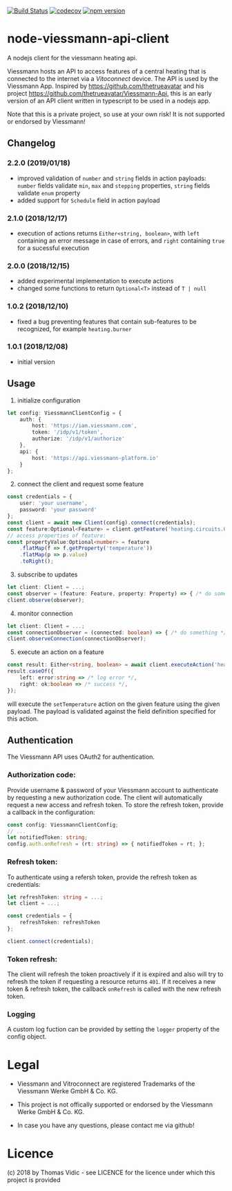 [![Build Status](https://travis-ci.org/thovid/node-viessmann-api-client.svg?branch=master)](https://travis-ci.org/thovid/node-viessmann-api-client) [![codecov](https://codecov.io/gh/thovid/node-viessmann-api-client/branch/master/graph/badge.svg)](https://codecov.io/gh/thovid/node-viessmann-api-client)
[![npm version](https://badge.fury.io/js/viessmann-api-client.svg)](https://badge.fury.io/js/viessmann-api-client)

# node-viessmann-api-client

A nodejs client for the viessmann heating api.

Viessmann hosts an API to access features of a central heating that is connected to the internet via a *Vitoconnect* device. The API is used by the Viessmann App.
Inspired by https://github.com/thetrueavatar and his project https://github.com/thetrueavatar/Viessmann-Api, this is an early version of an API client written in typescript to be used in a nodejs app. 

Note that this is a private project, so use at your own risk! It is not supported or endorsed by Viessmann!

## Changelog
### 2.2.0 (2019/01/18)
- improved validation of `number` and `string` fields in action payloads: `number` fields validate `min`, `max` and `stepping` properties, `string` fields validate `enum` property
- added support for `Schedule` field in action payload 
### 2.1.0 (2018/12/17)
- execution of actions returns `Either<string, boolean>`, with `left` containing an error message in case of errors, and `right` containing `true` for a sucessful execution
### 2.0.0 (2018/12/15)
- added experimental implementation to execute actions
- changed some functions to return `Optional<T>` instead of `T | null`
### 1.0.2 (2018/12/10) 
- fixed a bug preventing features that contain sub-features to be recognized, for example `heating.burner`
### 1.0.1 (2018/12/08)
- initial version

## Usage
1. initialize configuration
```typescript
let config: ViessmannClientConfig = {
    auth: {
        host: 'https://iam.viessmann.com',
        token: '/idp/v1/token',
        authorize: '/idp/v1/authorize'
    },
    api: {
        host: 'https://api.viessmann-platform.io'
    }
};
```
2. connect the client and request some feature
```typescript
const credentials = {
    user: 'your username',
    password: 'your password'
};
const client = await new Client(config).connect(credentials);
const feature:Optional<Feature> = client.getFeature('heating.circuits.0.operating.programs.comfort');
// access properties of feature:
const propertyValue:Optional<number> = feature
    .flatMap(f => f.getProperty('temperature'))
    .flatMap(p => p.value)
    .toRight();
```

3. subscribe to updates
```typescript
let client: Client = ...;
const observer = (feature: Feature, property: Property) => { /* do something */ };
client.observe(observer);
```

4. monitor connection
```typescript
let client: Client = ...;
const connectionObserver = (connected: boolean) => { /* do something */ };
client.observeConnection(connectionObserver);
```
5. execute an action on a feature
```typescript
const result: Either<string, boolean> = await client.executeAction('heating.circuits.0.operating.programs.comfort', 'setTemperature', {targetTemperature: 22});
result.caseOf({
    left: error:string => /* log error */,
    right: ok:boolean => /* success */,
});
```
will execute the `setTemperature` action on the given feature using the given payload. The payload is validated against the field definition specified for this action.

## Authentication
The Viessmann API uses OAuth2 for authentication. 
### Authorization code: 
Provide username & password of your Viessmann account to authenticate by requesting a new authorization code. The client will automatically request a new access and refresh token. To store the refresh token, provide a callback in the configuration:
```typescript
const config: ViessmannClientConfig;
// ...
let notifiedToken: string;
config.auth.onRefresh = (rt: string) => { notifiedToken = rt; };
```
### Refresh token:
To authenticate using a refersh token, provide the refresh token as credentials:
```typescript
let refreshToken: string = ...;
let client = ...;

const credentials = {
    refreshToken: refreshToken
};

client.connect(credentials);
```
### Token refresh:
The client will refresh the token proactively if it is expired and also will try to refresh the token if requesting a resource returns `401`. If it receives a new token & refresh token, the callback `onRefresh` is called with the new refresh token.

### Logging
A custom log fuction can be provided by setting the `logger` property of the config object.

# Legal
- Viessmann and Vitroconnect are registered Trademarks of the Viessmann Werke GmbH & Co. KG. 

- This project is not offically supported or endorsed by the Viessmann Werke GmbH & Co. KG.

- In case you have any questions, please contact me via github!

# Licence
(c) 2018 by Thomas Vidic - see LICENCE for the licence under which this project is provided
